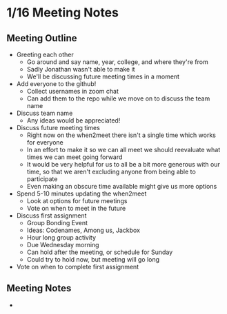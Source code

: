 # 1/16 Meeting Notes

## Meeting Outline

- Greeting each other
  - Go around and say name, year, college, and where they're from
  - Sadly Jonathan wasn't able to make it
  - We'll be discussing future meeting times in a moment
- Add everyone to the github!
  - Collect usernames in zoom chat
  - Can add them to the repo while we move on to discuss the team name
- Discuss team name
  - Any ideas would be appreciated!
- Discuss future meeting times
  - Right now on the when2meet there isn't a single time which works for everyone
  - In an effort to make it so we can all meet we should reevaluate what times we can meet going forward
  - It would be very helpful for us to all be a bit more generous with our time, so that we aren't excluding anyone from being able to participate
  - Even making an obscure time available might give us more options
- Spend 5-10 minutes updating the when2meet
  - Look at options for future meetings
  - Vote on when to meet in the future
- Discuss first assignment
  - Group Bonding Event
  - Ideas: Codenames, Among us, Jackbox
  - Hour long group activity
  - Due Wednesday morning
  - Can hold after the meeting, or schedule for Sunday
  - Could try to hold now, but meeting will go long
- Vote on when to complete first assignment

## Meeting Notes
- 
